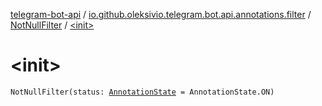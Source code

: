 [telegram-bot-api](../../index.md) / [io.github.oleksivio.telegram.bot.api.annotations.filter](../index.md) / [NotNullFilter](index.md) / [&lt;init&gt;](./-init-.md)

# &lt;init&gt;

`NotNullFilter(status: `[`AnnotationState`](../../io.github.oleksivio.telegram.bot.api.model.annotation/-annotation-state/index.md)` = AnnotationState.ON)`